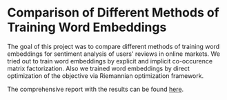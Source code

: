 # Comparison of Different Methods of Training Word Embeddings

The goal of this project was to compare different methods of training word embeddings for sentiment analysis of users' reviews in online markets. We tried out to train word embeddings by explicit and implicit co-occurence matrix factorization. Also we trained word embeddings by direct optimization of the objective via Riemannian optimization framework. 

The comprehensive report with the results can be found [here](https://github.com/smikhai1/reviews-analysis/blob/master/Team%208%20Final%20Project%20Report.pdf).
